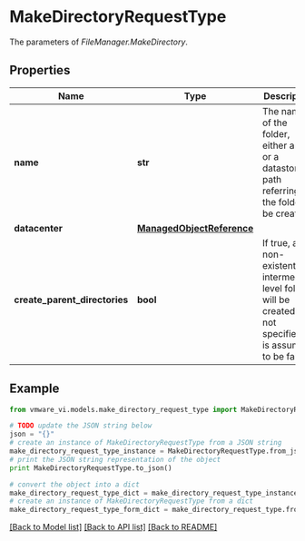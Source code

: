 # MakeDirectoryRequestType

The parameters of *FileManager.MakeDirectory*. 

## Properties
Name | Type | Description | Notes
------------ | ------------- | ------------- | -------------
**name** | **str** | The name of the folder, either a URL or a datastore path referring to the folder to be created.  | 
**datacenter** | [**ManagedObjectReference**](ManagedObjectReference.md) |  | [optional] 
**create_parent_directories** | **bool** | If true, any non-existent intermediate level folders will be created. If not specified, it is assumed to be false.  | [optional] 

## Example

```python
from vmware_vi.models.make_directory_request_type import MakeDirectoryRequestType

# TODO update the JSON string below
json = "{}"
# create an instance of MakeDirectoryRequestType from a JSON string
make_directory_request_type_instance = MakeDirectoryRequestType.from_json(json)
# print the JSON string representation of the object
print MakeDirectoryRequestType.to_json()

# convert the object into a dict
make_directory_request_type_dict = make_directory_request_type_instance.to_dict()
# create an instance of MakeDirectoryRequestType from a dict
make_directory_request_type_form_dict = make_directory_request_type.from_dict(make_directory_request_type_dict)
```
[[Back to Model list]](../README.md#documentation-for-models) [[Back to API list]](../README.md#documentation-for-api-endpoints) [[Back to README]](../README.md)


